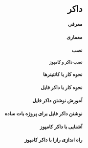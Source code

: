 <div dir="rtl" align='right'>

# داکر 
### معرفی
### معماری
### نصب
#### نصب داکر و کامپوز
### نحوه کار با کانتینرها
### نحوه کار با داکر فایل
### آموزش نوشتن داکر فایل
### نوشتن داکر فایل برای پروژه بات ساده
### آشنایی با داکر کامپوز
### راه اندازی رازا با داکر کامپوز
